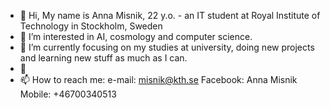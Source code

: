 - 👋 Hi, My name is Anna Misnik, 22 y.o. - an IT student at Royal Institute of Technology in Stockholm, Sweden
- 👀 I’m interested in AI, cosmology and computer science. 
- 🌱 I’m currently focusing on my studies at university, doing new projects and learning new stuff as much as I can.
- 💞️ 
- 📫 How to reach me:
      e-mail: misnik@kth.se
      Facebook: Anna Misnik
      Mobile: +46700340513

<!---
anna-misnik/anna-misnik is a ✨ special ✨ repository because its `README.md` (this file) appears on your GitHub profile.
You can click the Preview link to take a look at your changes.
--->
